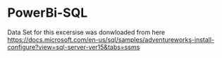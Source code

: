 # PowerBi-SQL
Data Set for this excersise was donwloaded from here https://docs.microsoft.com/en-us/sql/samples/adventureworks-install-configure?view=sql-server-ver15&tabs=ssms
